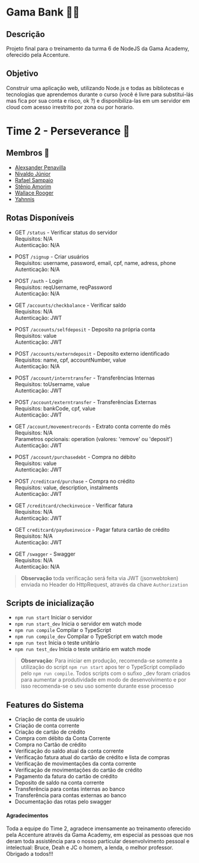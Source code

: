 # Gama Bank 🏦💲

## Descrição

Projeto final para o treinamento da turma 6 de NodeJS da Gama Academy, oferecido pela Accenture. 

## Objetivo

Construir uma aplicação web, utilizando Node.js e todas as bibliotecas e tecnologias que aprendemos durante o curso (você é livre para substitui-lás mas fica por sua conta e risco, ok ?) e disponibiliza-las em um servidor em cloud com acesso irrestrito por zona ou por horario.  

# Time 2 - Perseverance :muscle:

## Membros :pushpin:

- [Alexsander Penavilla](https://github.com/AlexPenavilla) 
- [Nivaldo Júnior](https://github.com/Juniornbs) 
- [Rafael Sampaio](https://github.com/sampaiorafael)
- [Stênio Amorim](https://github.com/stamorim28)
- [Wallace Rooger](https://github.com/WallaceRooger) 
- [Yahnnis](https://github.com/yahnnThomas)

## Rotas Disponíveis

- GET `/status` - Verificar status do servidor  
    Requisitos: N/A  
    Autenticação: N/A  

- POST `/signup` - Criar usuários  
    Requisitos: username, password, email, cpf, name, adress, phone  
    Autenticação: N/A  

- POST `/auth` - Login  
    Requisitos: reqUsername, reqPassword  
    Autenticação: N/A 

- GET `/accounts/checkbalance` - Verificar saldo  
    Requisitos: N/A  
    Autenticação: JWT  

- POST `/accounts/selfdeposit` -  Deposito na própria conta  
    Requisitos: value   
    Autenticação: JWT  

- POST `/accounts/externdeposit` - Deposito externo identificado  
    Requisitos: name, cpf, accountNumber, value   
    Autenticação: N/A 

- POST `/account/interntransfer` -  Transferências Internas  
    Requisitos: toUsername, value  
    Autenticação: JWT  

- POST `/account/externtransfer` - Transferências Externas  
    Requisitos: bankCode, cpf, value  
    Autenticação: JWT  

- GET `/account/movementrecords` - Extrato conta corrente do mês    
    Requisitos: N/A  
    Parametros opcionais: operation (valores: 'remove' ou 'deposit')
    Autenticação: JWT  

- POST `/account/purchasedebt` - Compra no débito  
    Requisitos: value  
    Autenticação: JWT  

- POST `/creditcard/purchase` - Compra no crédito    
    Requisitos: value, description, instalments    
    Autenticação: JWT  

- GET `/creditcard/checkinvoice` - Verificar fatura    
    Requisitos: N/A     
    Autenticação: JWT  

- GET `creditcard/paydueinvoice` - Pagar fatura cartão de crédito   
    Requisitos: N/A     
    Autenticação: JWT  

- GET `/swagger` - Swagger  
    Requisitos: N/A  
    Autenticação: N/A  

> **Observação** toda verificação será feita via JWT (jsonwebtoken) enviada no Header do HttpRequest, através da chave `Authorization`

## Scripts de inicialização

- `npm run start` Iniciar o servidor
- `npm run start_dev` Inicia o servidor em watch mode
- `npm run compile` Compilar o TypeScript
- `npm run compile_dev` Compilar o TypeScript em watch mode
- `npm run test` Inicia o teste unitário
- `npm run test_dev` Inicia o teste unitário em watch mode

> **Observação**: Para iniciar em produção, recomenda-se somente a utilização do script `npm run start` apos ter o TypeScript compilado pelo `npm run compile`. Todos scripts com o sufixo _dev foram criados para aumentar a produtividade em modo de desenvolvimento e por isso recomenda-se o seu uso somente durante esse processo

## Features do Sistema

- Criação de conta de usuário
- Criação de conta corrente
- Criação de cartão de crédito
- Compra com débito da Conta Corrente
- Compra no Cartão de crédito
- Verificação do saldo atual da conta corrente
- Verificação fatura atual do cartão de crédito e lista de compras
- Verificação de movimentações da conta corrente
- Verificação de movimentações do cartão de crédito
- Pagamento da fatura do cartão de crédito
- Deposito de saldo na conta corrente
- Transferência para contas internas ao banco
- Transferência para contas externas ao banco
- Documentação das rotas pelo swagger
  
#### Agradecimentos

Toda a equipe do Time 2, agradece imensamente ao treinamento oferecido pela Accenture através da Gama Academy, em especial as pessoas que nos deram toda assistência para o nosso particular desenvolvimento pessoal e intelectual: Bruce, Deah e JC o homem, a lenda, o melhor professor. Obrigado a todos!!!







